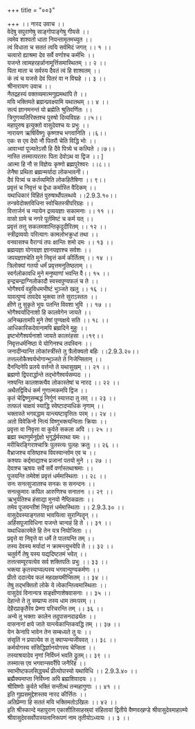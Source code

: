 +++
title = "००३"

+++
।। नारद उवाच ।।  
वेदेषु सपुराणेषु साङ्गोपाङ्गेषु गीयसे ।।  
त्वमेव शाश्वतो धाता नियन्तामृतमच्युत ।।  
त्वं विधाता च सततं त्वयि सर्वमिदं जगत् ।। १ ।।  
चत्वारो ह्याश्रमा देव सर्वे वर्णाश्च कर्मभिः ।।  
यजन्ते त्वामहरहर्न्नानामूर्त्तिसमास्थितम् ।। २ ।।  
पिता माता च सर्वस्य दैवतं त्वं हि शाश्वतम् ।।  
कं त्वं च यजसे देवं पितरं वा न विद्महे ।। ३ ।।  
श्रीनारायण उवाच ।।  
नैतद्रहस्यं वक्तव्यमात्मगुह्यमथापि ते ।।  
मयि भक्तिमते ब्रह्मन्प्रवक्ष्यामि यथातथम् ।। ४ ।।  
सत्यं ज्ञानमनन्तं यो ब्रह्मेति श्रुतिवर्णितः ।।  
त्रिगुणव्यतिरिक्तश्च पुरुषो दिव्यविग्रहः ।।५।।  
महापुरुष इत्युक्तो वासुदेवश्च यः प्रभुः ।।  
नारायण ऋषिर्विष्णुः कृष्णश्च भगवानिति ।।६।।  
एकः स एव देवो नौ पितरौ चेति विद्धि भोः ।।  
आवाभ्यां पूज्यतेऽसौ हि दैवे पित्र्ये च कल्पिते ।।७।।  
नास्ति तस्मात्परतरः पिता देवोऽथ वा द्विज ।। ]  
आत्मा हि नौ स विज्ञेयः कृष्णो ब्रह्मपुरेश्वरः ।।८।।  
तेनैषा प्रथिता ब्रह्मन्मर्यादा लोकभावनी।।  
दैवं पित्र्यं च कर्तव्यमिति लोकहितैषिणा ।। ९।।  
प्रवृत्तं च निवृत्तं च द्वेधा कर्मास्ति वैदिकम् ।।  
यथाधिकारं विहितं पुरुषार्थोपलब्धये ।।2.9.3.१०।।  
तन्त्रवेदोक्तविधिना स्वोचितस्त्रीपरिग्रहः ।।  
वित्तार्जनं च न्यायेन द्रव्ययज्ञाः सकामनाः ।। ११ ।।  
वासो ग्रामे च नगरे पूर्तमिष्टं च कर्म यत् ।।  
प्रवृत्तं तत्तु सकलमशान्तिकृदुदीरितम् ।। १२ ।।  
स्त्रीद्रव्ययोः परित्यागः कामलोभक्रुधां तथा ।।  
वनवासश्च वैराग्यं तपः क्षान्तिः शमो दमः ।। १३ ।।  
ब्रह्मयज्ञा योगयज्ञा ज्ञानयज्ञाश्च सर्वशः ।।  
जपयज्ञाश्चेति मुने निवृत्तं कर्म कीर्तितम् ।। १४ ।।  
त्रिलोक्यां गतयो धर्मं प्रवृत्तमनुतिष्ठताम् ।।  
स्वर्गलोकावधि मुने मनुष्याणां भवन्ति वै।। १५ ।।  
इन्द्रचन्द्राग्निलोकादौ स्वस्वपुण्यफलं च ते ।।  
भोगैश्वर्यं वहुविधमभीष्टं भुञ्जते खलु ।। १६ ।।  
यावत्पुण्यं तावदेव भुक्त्वा तत्ते सुराऽस्ततः ।।  
क्षीणे तु सुकृते भूयः पतन्ति विवशा भुवि ।। १७ ।।  
भोगैश्वर्यादिनाशो हि कालवेगेन जायते ।।  
अनिच्छतामपि मुने तेषां पुण्यक्षये सति ।। १८ ।।  
आधिकारिकदेवानामपि ब्रह्मदिने मुहुः ।।  
इष्टभोगैश्वर्यनाशो जायते कालरंहसा ।।१९।।  
निवृत्तधर्मनिष्ठा ये योगिनश्च तपस्विनः ।।  
जनादीन्यान्ति लोकांस्त्रींस्ते तु त्रैलोक्यतो बहिः ।।2.9.3.२०।।  
तत्तल्लोकैश्वर्यभोगान्भुञ्जते ते निजेप्सितान् ।।  
दैनन्दिनेपि प्रलये वर्त्तन्ते ते यथासुखम् ।। २१ ।।  
ब्रह्मणो द्विपरार्द्धान्ते तद्भोगैश्वर्यसम्पदः ।।  
नश्यन्ति कालशक्त्यैव लोकास्तेषां च नारद ।। २२ ।।  
अथैतद्विविधं कर्म गुणात्मकमपि द्विज ।।  
कृतं चेद्विष्णुसम्बद्धं निर्गुणं स्यात्तदा तु तत् ।। २३ ।।  
तत्फलं चाक्षयं स्याद्धि स्वेष्टादप्यधिकं नृणाम् ।।  
भक्तास्ते भगवद्धाम यान्त्यष्टावृत्तितः परम् ।। २४ ।।  
अतो विवेकिनो नित्यं विष्णुभक्त्यन्विताः क्रियाः ।।  
प्रवृत्ता वा निवृत्ता वा कुर्वते सकला अपि ।। २५ ।।  
ब्रह्मा स्थाणुर्मनुर्द्दक्षो भृगुर्द्धर्मस्तथा यमः ।।  
मरीचिरङ्गिराश्चात्रिः पुलस्त्यः पुलहः क्रतुः ।। २६ ।।  
वैभ्राजश्च वसिष्ठश्च विवस्वान्सोम एव च ।।  
कश्यपः कर्द्दमाद्याश्च प्रजानां पतयो मुने ।। २७ ।।  
देवाश्च ऋषयः सर्वे सर्वे वर्णास्तथाश्रमाः ।।  
पूजयन्ति तमेवेशं प्रवृत्तं धर्ममास्थिताः ।। २८ ।।  
सनः सनत्सुजातश्च सनकः स सनन्दनः ।।  
सनत्कुमारः कपिल आरुणिश्च सनातनः ।। २९ ।।  
ऋभुर्यतिश्च हंसाद्या मुनयो नैष्ठिकव्रताः ।।  
तमेव पूजयन्तीशं निवृत्तं धर्ममास्थिताः ।। 2.9.3.३० ।।  
वासुदेवस्याङ्गतया भावयित्वा सुरान्पितॄन् ।।  
अहिंसपूजाविधिना यजन्ते चान्वहं हि ते ।। ३१ ।।  
यथाधिकारमेते हि तेन यत्र नियोजिताः ।।  
प्रवृत्ते वा निवृत्ते वा धर्मे ते पालयन्ति तम् ।।  
तस्य देवस्य मर्यादां न क्रामन्त्युभयेपि ते ।। ३२ ।।  
चतुर्वर्गे तेषु यस्य यद्यदिष्टतमं भवेत् ।।  
तत्तत्सम्पूरयत्येव सर्व शक्तिपतिः प्रभुः ।। ३३ ।।  
भक्त्या कृतस्याप्यल्पस्य भगवान्पुण्यकर्मणः ।।  
प्रीतो ददात्येव फलं महदक्षयमीप्सितम् ।। ३४ ।।  
तेषु तद्भक्तितो लोके ये त्वेकान्तित्वमास्थिताः ।।  
वासुदेवं विनान्यत्र सङ्क्षीणाशेषवासनाः ।। ३५ ।।  
देहान्ते ते तु सम्प्राप्य तस्य धाम तमःपरम् ।।  
देहैरप्राकृतैरेव प्रेम्णा परिचरन्ति तम् ।। ३६ ।।  
अन्ये तु भक्ताः कालेन तदुपासनदार्ढ्यतः ।।  
वासनानां क्षये जाते यान्त्येकान्तिकवद्धि तम् ।। ३७ ।।  
येन केनापि भावेन तेन सम्बध्यते तु यः ।।  
संसृतिं न प्रयात्येव स तु क्वाप्यन्यजीववत् ।। ३८ ।।  
कर्मयोगस्य संसिद्धिर्ज्ञानयोगस्य चेप्सिता ।।  
तस्याश्रयादेव नृणां निर्विघ्नं भवति द्रुतम्।। ३९ ।।  
तस्मात्स एव भगवान्सवर्रैपि जनैरिह ।।  
स्वाभीष्टफलसिद्ध्यर्थं प्रीत्योपास्यो यथाविधि ।। 2.9.3.४० ।।  
ब्रह्मैक्यमाप्ता निर्विघ्ना अपि ब्रह्मशिवादयः ।।  
श्रीविष्णोः कुर्वते भक्तिं सन्तीत्थं तन्महागुणाः ।। ४१ ।।  
इति गुह्यसमुद्देशस्तव नारद कीर्त्तितः ।।  
अतिप्रेम्णा हि सततं मयि भक्तिमतोऽखिलः ।। ४२ ।।  
इति श्रीस्कान्दे महापुराण एकाशीतिसाहस्र्यां संहितायां द्वितीये वैष्णवखण्डे श्रीवासुदेवमाहात्म्ये श्रीवासुदेवसर्वोपास्यत्वनिरूपणं नाम तृतीयोऽध्यायः ।। ३ ।।